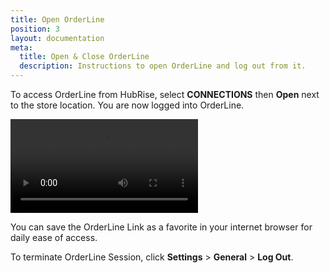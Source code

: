 ```yaml
---
title: Open OrderLine
position: 3
layout: documentation
meta:
  title: Open & Close OrderLine
  description: Instructions to open OrderLine and log out from it.
---
```


To access OrderLine from HubRise, select **CONNECTIONS** then **Open** next to the store location. You are now logged into OrderLine. 

<video controls title="OrderLine Log in to OrderLine">
  <source src="../images/005-en-login-orderline.webm" type="video/webm"/>
</video>

You can save the OrderLine Link as a favorite in your internet browser for daily ease of access.

To terminate OrderLine Session, click **Settings** > **General** > **Log Out**.